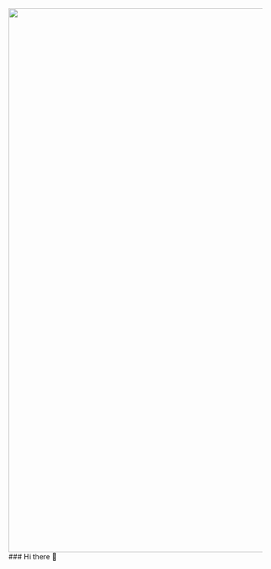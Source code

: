 <div align="center">
  <img src="https://cdn.discordapp.com/attachments/969647151816790067/1139697975656988722/Rayen.gif" width='1080'  />
</div>
### Hi there 👋

<!--
**rayen-brigui/rayen-brigui** is a ✨ _special_ ✨ repository because its `README.md` (this file) appears on your GitHub profile.

Here are some ideas to get you started:

- 🔭 I’m currently working on ...
- 🌱 I’m currently learning ...
- 👯 I’m looking to collaborate on ...
- 🤔 I’m looking for help with ...
- 💬 Ask me about ...
- 📫 How to reach me: ...
- 😄 Pronouns: ...
- ⚡ Fun fact: ...
-->

